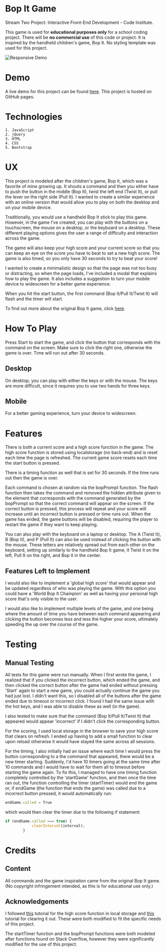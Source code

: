 # Bop It Game

Stream Two Project: Interactive Front-End Development - Code Institute. 

This game is used for **educational purposes only** for a school coding project. There will be **no commercial use** of this code or project. It is inspired by the handheld children's game, Bop It. No styling template was used for this project. 


![Responsive Demo](https://raw.githubusercontent.com/hschafer2017/Stream-Two-Project/master/BopItResponsive.gif "Responsive Demo")

# Demo
A live demo for this project can be found [here](https://hschafer2017.github.io/Stream-Two-Project/). This project is hosted on GitHub pages. 

# Technologies 
    1. JavaScript 
    2. jQuery 
    3. HTML
    4. CSS
    5. Bootstrap

# UX 
This project is modeled after the children's game, Bop It, which was a favorite of mine growing up. It shouts a command and then you either have to push the button in the middle (Bop It), twist the left end (Twist It), or pull the lever on the right side (Pull It). I wanted to create a similar experience with an online version that would allow you to play on both the desktop and on your mobile device. 

Traditionally, you would use a handheld Bop It stick to play this game. However, in the game I've created, you can play with the buttons on a touchscreen, the mouse on a desktop, or the keyboard on a desktop. These different playing options gives the user a range of difficulty and interaction across the game. 

The game will also keep your high score and your current score so that you can keep an eye on the score you have to beat to set a new high score. The game is also timed, so you only have 30 seconds to try to beat your score! 

I wanted to create a minimalistic design so that the page was not too busy or distracting, so when the page loads, I've included a modal that explains how to play the game. It also includes a suggestion to turn your mobile device to widescreen for a better game experience. 

When you hit the start button, the first command (Bop It/Pull It/Twist It) will flash and the timer will start. 

To find out more about the original Bop It game, click [here](https://en.wikipedia.org/wiki/Bop_It). 


# How To Play 
Press Start to start the game, and click the button that corresponds with the command on the screen. Make sure to click the right one, otherwise the game is over. Time will run out after 30 seconds. 

## Desktop
On desktop, you can play with either the keys or with the mouse. The keys are more difficult, since it requires you to use two hands for three keys. 


## Mobile 
For a better gaming experience, turn your device to widescreen. 


# Features
There is both a current score and a high score function in the game. The high score function is stored using localstorage (no back-end) and is reset each time the page is refreshed. The current game score resets each time the start button is pressed. 

There is a timing function as well that is set for 30 seconds. If the time runs out then the game is over. 

Each command is chosen at random via the bopPrompt function. The flash function then takes the command and removed the hidden attribute given to the element that corresponds with the command generated by the bopPrompt so that the correct command will appear on the screen. If the correct button is pressed, this process will repeat and your score will increase until an incorrect button is pressed or time runs out. When the game has ended, the game buttons will be disabled, requiring the player to restart the game if they want to keep playing. 

You can also play with the keyboard on a laptop or desktop. The A (Twist It), B (Bop It), and P (Pull It) can also be used instead of clicking the button with the mouse. These letters are relatively spread out from each other on the keyboard, setting up similarly to the handheld Bop It game, it Twist it on the left, Pull It on the right, and Bop it in the center. 

## Features Left to Implement
I would also like to implement a 'global high score' that would appear and be updated regardless of who was playing the game. With this option you could have a 'World Bop It Champion' as well as having your personal high score that's only visible to the user. 

I would also like to implement multiple levels of the game, and one being where the amount of time you have between each command appearing and clicking the button becomes less and less the higher your score, ultimately speeding the up over the course of the game. 

# Testing 
## Manual Testing 
All tests for this game were run manually. When I first wrote the game, I realized that if you clicked the incorrect button, which ended the game, and then clicked the correct button after the game had ended without pressing 'Start' again to start a new game, you could actually continue the game you had just lost. I didn't want this, so I disabled all of the buttons after the game ended due to timeout or incorrect click. I found I had the same issue with the hot keys, and I was able to disable these as well (in the game). 

I also tested to make sure that the command (Bop It/Pull It/Twist It) that appeared would appear 'incorrect' if I didn't click the corresponding button. 

For the scoring, I used local storage in the browser to save your high score that clears on refresh. I ended up having to add a small function to clear upon reload otherwise it would have stayed the same across all sessions. 

For the timing, I also initially had an issue where each time I would press the button corresponding to a the command that appeared, there would be a new timer starting. Suddenly, I'd have 10 timers going at the same time after 10 commands and I would have to wait for them all to timeout before starting the game again. To fix this, I managed to have one timing function completely controlled by the 'startGame' function, and then once the time ran out, the function controlling the timer (startTimer) would end the game or, if endGame (the function that ends the game) was called due to a incorrect button pressed, it would automatically run: 

```javascript
endGame.called = True
```

which would then clear the timer due to the following if statement: 
```javascript
if (endGame.called === true) {
            clearInterval(interval);
        }
```

# Credits 
## Content 
All commands and the game inspiration came from the original Bop It game. (No copyright infringement intended, as this is for educational use only.)

## Acknowledgements 
I followed [this](https://phaserjs.com/saving-high-score) tutorial for the high score function in local storage and [this](https://stackoverflow.com/questions/46770009/need-to-clear-local-storage-on-browser-tab-closed-not-on-refresh) tutorial for clearing it out. These were both modified to fit the specific needs of this project. 

The startTimer function and the bopPrompt functions were both modeled after functions found on Stack Overflow, however they were significantly modified for the use of this project. 
